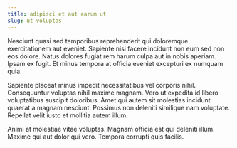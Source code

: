 ```yaml
---
title: adipisci et aut earum ut
slug: ut voluptas
---
```


Nesciunt quasi sed temporibus reprehenderit qui doloremque exercitationem aut eveniet. Sapiente nisi facere incidunt non eum sed non eos dolore. Natus dolores fugiat rem harum culpa aut in nobis aperiam. Ipsam ex fugit. Et minus tempora at officia eveniet excepturi ex numquam quia.

Sapiente placeat minus impedit necessitatibus vel corporis nihil. Consequuntur voluptas nihil maxime magnam. Vero ut expedita id libero voluptatibus suscipit doloribus. Amet qui autem sit molestias incidunt quaerat a magnam nesciunt. Possimus non deleniti similique nam voluptate. Repellat velit iusto et mollitia autem illum.

Animi at molestiae vitae voluptas. Magnam officia est qui deleniti illum. Maxime qui aut dolor qui vero. Tempora corrupti quis facilis.
